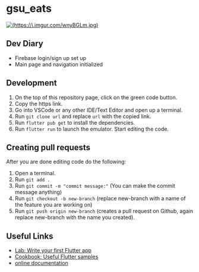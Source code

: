 # gsu_eats

[![(https://i.imgur.com/wnyBGLm.jpg)](https://i.imgur.com/wnyBGLm.jpg)](https://i.imgur.com/wnyBGLm.jpg)

## Dev Diary

- Firebase login/sign up set up
- Main page and navigation initialized

## Development

1. On the top of this repository page, click on the green code button.
2. Copy the https link.
3. Go into VSCode or any other IDE/Text Editor and open up a terminal.
4. Run `git clone url` and replace `url` with the copied link.
5. Run `flutter pub get` to install the dependencies.
6. Run `flutter run` to launch the emulator. Start editing the code.

## Creating pull requests

After you are done editing code do the following:

1. Open a terminal.
2. Run `git add .`
3. Run `git commit -m "commit message:"` (You can make the commit message anything)
4. Run `git checkout -b new-branch` (replace new-branch with a name of the feature you are working on)
5. Run `git push origin new-branch` (creates a pull request on Github, again replace new-branch with the name you created).

## Useful Links

- [Lab: Write your first Flutter app](https://flutter.dev/docs/get-started/codelab)
- [Cookbook: Useful Flutter samples](https://flutter.dev/docs/cookbook)
- [online documentation](https://flutter.dev/docs)

